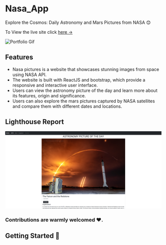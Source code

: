 # Nasa_App
Explore the Cosmos: Daily Astronomy and Mars Pictures from NASA 😊

To View the live site click [here &rarr;](https://nasa.pages.dev/)

![Portfolio Gif](/project.gif)

## Features

- Nasa pictures is a website that showcases stunning images from space using NASA API.
- The website is built with ReactJS and bootstrap, which provide a responsive and interactive user interface.
- Users can view the astronomy picture of the day and learn more about its features, origin and significance.
- Users can also explore the mars pictures captured by NASA satellites and compare them with different dates and locations.

## Lighthouse Report

![Lighthouse Report](/lighthouse-report.png)

### Contributions are warmly welcomed ❤️.

## Getting Started 🚀
